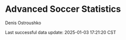 # Advanced Soccer Statistics
Denis Ostroushko

<!-- gfm -->

Last successful data update: 2025-01-03 17:21:20 CST
